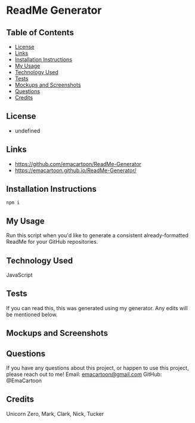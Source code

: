 
# ReadMe Generator

## Table of Contents

* [License](#license)
* [Links](#links)
* [Installation Instructions](#installation-instructions)
* [My Usage](#my-usage)
* [Technology Used](#technology-used)
* [Tests](#tests)
* [Mockups and Screenshots](#mockups-and-screenshots)
* [Questions](#questions)
* [Credits](#credits)
 
  
## License

* undefined
  
## Links

* https://github.com/emacartoon/ReadMe-Generator
* https://emacartoon.github.io/ReadMe-Generator/
  
## Installation Instructions

```
npm i
```

## My Usage

Run this script when you'd like to generate a consistent already-formatted ReadMe for your GitHub repositories.
  
## Technology Used

JavaScript
  

  
## Tests

If you can read this, this was generated using my generator. Any edits will be mentioned below.
  
## Mockups and Screenshots
  
  
## Questions

If you have any questions about this project, or happen to use this project, please reach out to me!
Email: emacartoon@gmail.com
GitHub: @EmaCartoon


## Credits

Unicorn Zero, Mark, Clark, Nick, Tucker


